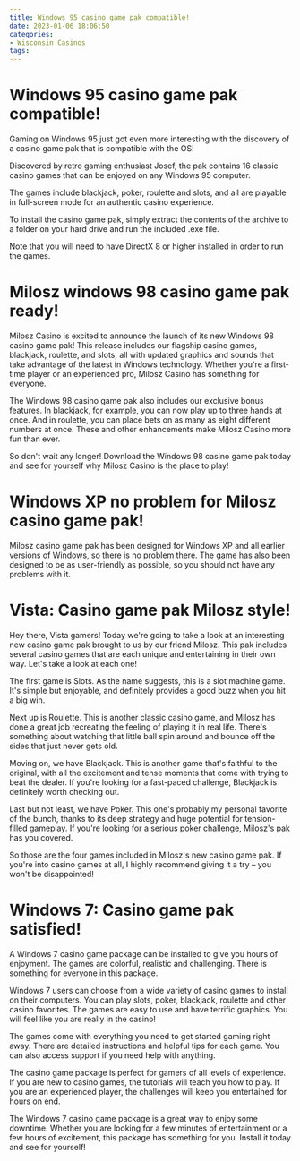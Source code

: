 ```yaml
---
title: Windows 95 casino game pak compatible!
date: 2023-01-06 18:06:50
categories:
- Wisconsin Casinos
tags:
---
```



#  Windows 95 casino game pak compatible!

 Gaming on Windows 95 just got even more interesting with the discovery of a casino game pak that is compatible with the OS!

Discovered by retro gaming enthusiast Josef, the pak contains 16 classic casino games that can be enjoyed on any Windows 95 computer.

The games include blackjack, poker, roulette and slots, and all are playable in full-screen mode for an authentic casino experience.

To install the casino game pak, simply extract the contents of the archive to a folder on your hard drive and run the included .exe file.

Note that you will need to have DirectX 8 or higher installed in order to run the games.

#  Milosz windows 98 casino game pak ready!

Milosz Casino is excited to announce the launch of its new Windows 98 casino game pak! This release includes our flagship casino games, blackjack, roulette, and slots, all with updated graphics and sounds that take advantage of the latest in Windows technology. Whether you're a first-time player or an experienced pro, Milosz Casino has something for everyone.

The Windows 98 casino game pak also includes our exclusive bonus features. In blackjack, for example, you can now play up to three hands at once. And in roulette, you can place bets on as many as eight different numbers at once. These and other enhancements make Milosz Casino more fun than ever.

So don't wait any longer! Download the Windows 98 casino game pak today and see for yourself why Milosz Casino is the place to play!

#  Windows XP no problem for Milosz casino game pak!



Milosz casino game pak has been designed for Windows XP and all earlier versions of Windows, so there is no problem there. The game has also been designed to be as user-friendly as possible, so you should not have any problems with it.

#  Vista: Casino game pak Milosz style!

Hey there, Vista gamers! Today we're going to take a look at an interesting new casino game pak brought to us by our friend Milosz. This pak includes several casino games that are each unique and entertaining in their own way. Let's take a look at each one!

The first game is Slots. As the name suggests, this is a slot machine game. It's simple but enjoyable, and definitely provides a good buzz when you hit a big win.

Next up is Roulette. This is another classic casino game, and Milosz has done a great job recreating the feeling of playing it in real life. There's something about watching that little ball spin around and bounce off the sides that just never gets old.

Moving on, we have Blackjack. This is another game that's faithful to the original, with all the excitement and tense moments that come with trying to beat the dealer. If you're looking for a fast-paced challenge, Blackjack is definitely worth checking out.

Last but not least, we have Poker. This one's probably my personal favorite of the bunch, thanks to its deep strategy and huge potential for tension-filled gameplay. If you're looking for a serious poker challenge, Milosz's pak has you covered.

So those are the four games included in Milosz's new casino game pak. If you're into casino games at all, I highly recommend giving it a try – you won't be disappointed!

#  Windows 7: Casino game pak satisfied!

A Windows 7 casino game package can be installed to give you hours of enjoyment. The games are colorful, realistic and challenging. There is something for everyone in this package.

Windows 7 users can choose from a wide variety of casino games to install on their computers. You can play slots, poker, blackjack, roulette and other casino favorites. The games are easy to use and have terrific graphics. You will feel like you are really in the casino!

The games come with everything you need to get started gaming right away. There are detailed instructions and helpful tips for each game. You can also access support if you need help with anything.

The casino game package is perfect for gamers of all levels of experience. If you are new to casino games, the tutorials will teach you how to play. If you are an experienced player, the challenges will keep you entertained for hours on end.

The Windows 7 casino game package is a great way to enjoy some downtime. Whether you are looking for a few minutes of entertainment or a few hours of excitement, this package has something for you. Install it today and see for yourself!